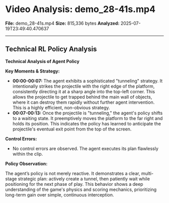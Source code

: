 # Video Analysis: demo_28-41s.mp4

**File:** demo_28-41s.mp4
**Size:** 815,336 bytes
**Analyzed:** 2025-07-19T23:49:40.470637

---

## Technical RL Policy Analysis

**Technical Analysis of Agent Policy**

**Key Moments & Strategy:**

*   **00:00-00:07:** The agent exhibits a sophisticated "tunneling" strategy. It intentionally strikes the projectile with the right edge of the platform, consistently directing it at a sharp angle into the top-left corner. This allows the projectile to get trapped behind the main wall of objects, where it can destroy them rapidly without further agent intervention. This is a highly efficient, non-obvious strategy.
*   **00:07-00:13:** Once the projectile is "tunneling," the agent's policy shifts to a waiting state. It preemptively moves the platform to the far right and holds its position. This indicates the policy has learned to anticipate the projectile's eventual exit point from the top of the screen.

**Control Errors:**

*   No control errors are observed. The agent executes its plan flawlessly within the clip.

**Policy Observation:**

The agent’s policy is not merely reactive. It demonstrates a clear, multi-stage strategic plan: actively create a tunnel, then patiently wait while positioning for the next phase of play. This behavior shows a deep understanding of the game's physics and scoring mechanics, prioritizing long-term gain over simple, continuous interception.
